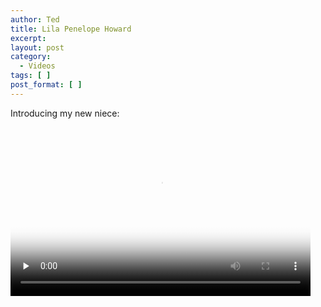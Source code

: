 ```yaml
---
author: Ted
title: Lila Penelope Howard
excerpt:
layout: post
category:
  - Videos
tags: [ ]
post_format: [ ]
---
```

Introducing my new niece: 

<video controls width="480" height="270" 
  poster="http://static.tedchoward.com.s3.amazonaws.com/video/baby_lila/baby_lila.png"
  preload="none">
  <source src="http://static.tedchoward.com.s3.amazonaws.com/video/baby_lila/baby_lila.mp4" type="video/mp4">
  <source src="http://static.tedchoward.com.s3.amazonaws.com/video/baby_lila/baby_lila.webm" type="video/webm">
  <source src="http://static.tedchoward.com.s3.amazonaws.com/video/baby_lila/baby_lila.ogv" type="video/ogg"> </video>
